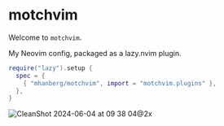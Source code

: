 # motchvim

Welcome to `motchvim`.

My Neovim config, packaged as a lazy.nvim plugin. 

```lua
require("lazy").setup {
  spec = {
    { "mhanberg/motchvim", import = "motchvim.plugins" },
  },
}
```

![CleanShot 2024-06-04 at 09 38 04@2x](https://github.com/mhanberg/motchvim/assets/5523984/62d45982-e971-447d-85e3-d998f0239562)
